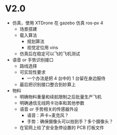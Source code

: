 # V2.0

- 仿真，使用 XTDrone 在 gazebo 仿真 ros-px 4 
	- 场景搭建
	- 载入算法
		- 规划算法
		- 视觉定位用 vins
	- 仿真后在稳定可以飞的飞机测试
- 语音 or 手势识别接口
	- 路线选择
	- 可实现性要求
		- 一个办法是把 4 台中的 1 台留在身边服侍
	- 最后把识别接口整合到妙算上
- 物料
	- 明确物料重量和续航限制之后批量生产飞机
	- 明确通信无线网卡功率和其他参数
	- 语音 or 手势相关的传感器外设
		- 语音：声卡+麦克风？
		- 手势：确保摄像头可以拍到手？多个摄像头？
	- 在官网上给了安全急停设置的 PCB 打板文件